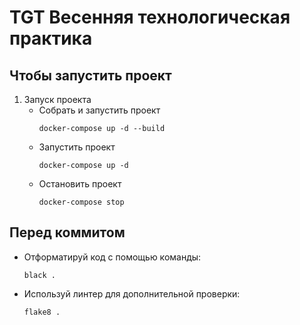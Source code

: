 # TGT Весенняя технологическая практика

## Чтобы запустить проект
1. Запуск проекта
   * Собрать и запустить проект
     ```commandline
     docker-compose up -d --build
     ```
   * Запустить проект
     ```commandline
     docker-compose up -d
     ```
   * Остановить проект
     ```commandline
     docker-compose stop
     ```

## Перед коммитом
*  Отформатируй код с помощью команды:
    ```commandline
    black .
    ```
*  Используй линтер для дополнительной проверки:
    ```commandline
    flake8 .
    ```